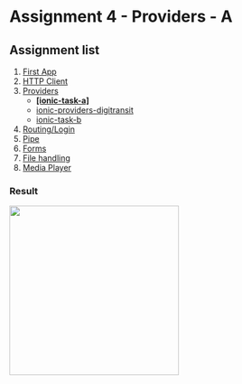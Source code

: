 # Assignment 4 - Providers - A

## Assignment list
1. [First App](https://github.com/joonasmkauppinen/first-ionic-app/tree/master)
2. [HTTP Client](https://github.com/joonasmkauppinen/first-ionic-app/tree/http-a)
3. [Providers](https://github.com/joonasmkauppinen/first-ionic-app/tree/ionic-providers)
   - **[[ionic-task-a]](https://github.com/joonasmkauppinen/first-ionic-app/tree/ionic-providers)**
   - [ionic-providers-digitransit](https://github.com/joonasmkauppinen/first-ionic-app/tree/ionic-providers-digitransit)
   - [ionic-task-b](https://github.com/joonasmkauppinen/first-ionic-app/tree/ionic-providers-task-b)
4. [Routing/Login](https://github.com/joonasmkauppinen/first-ionic-app/tree/ionic-navigation-login)
5. [Pipe](https://github.com/joonasmkauppinen/first-ionic-app/tree/ionic-pipes-task-a)
6. [Forms]()
7. [File handling]()
8. [Media Player]()

### Result
<img src="https://user-images.githubusercontent.com/28673805/51313686-d97f0280-1a56-11e9-84fd-ae627e76b8e9.png" width="300">
